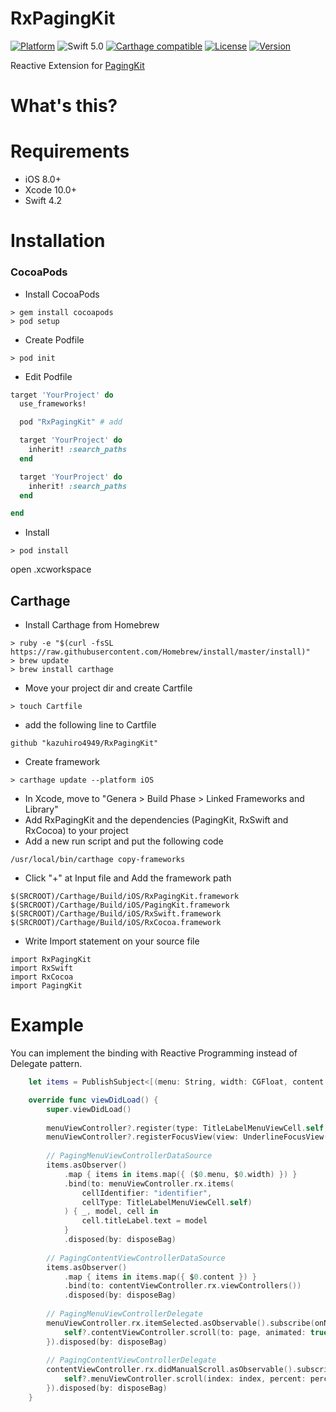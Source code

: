 # RxPagingKit

[![Platform](https://img.shields.io/cocoapods/p/PagingKit.svg?style=flat)](http://cocoapods.org/pods/PagingKit)
![Swift 5.0](https://img.shields.io/badge/Swift-5.0-orange.svg)
[![Carthage compatible](https://img.shields.io/badge/Carthage-compatible-4BC51D.svg?style=flat)](https://github.com/Carthage/Carthage)
[![License](https://img.shields.io/cocoapods/l/RxPagingKit.svg?style=flat)](http://cocoapods.org/pods/RxPagingKit)
[![Version](https://img.shields.io/cocoapods/v/RxPagingKit.svg?style=flat)](http://cocoapods.org/pods/RxPagingKit)

Reactive Extension for [PagingKit](https://github.com/kazuhiro4949/PagingKit)

# What's this?

# Requirements
+ iOS 8.0+
+ Xcode 10.0+
+ Swift 4.2

# Installation

### CocoaPods
+ Install CocoaPods
```
> gem install cocoapods
> pod setup
```
+ Create Podfile
```
> pod init
```
+ Edit Podfile
```ruby
target 'YourProject' do
  use_frameworks!

  pod "RxPagingKit" # add

  target 'YourProject' do
    inherit! :search_paths
  end

  target 'YourProject' do
    inherit! :search_paths
  end

end
```

+ Install

```
> pod install
```
open .xcworkspace

## Carthage
+ Install Carthage from Homebrew
```
> ruby -e "$(curl -fsSL https://raw.githubusercontent.com/Homebrew/install/master/install)"
> brew update
> brew install carthage
```
+ Move your project dir and create Cartfile
```
> touch Cartfile
```
+ add the following line to Cartfile
```
github "kazuhiro4949/RxPagingKit"
```
+ Create framework
```
> carthage update --platform iOS
```

+ In Xcode, move to "Genera > Build Phase > Linked Frameworks and Library"
+ Add RxPagingKit and the dependencies (PagingKit, RxSwift and RxCocoa) to your project
+ Add a new run script and put the following code
```
/usr/local/bin/carthage copy-frameworks
```
+ Click "+" at Input file and Add the framework path
```
$(SRCROOT)/Carthage/Build/iOS/RxPagingKit.framework
$(SRCROOT)/Carthage/Build/iOS/PagingKit.framework
$(SRCROOT)/Carthage/Build/iOS/RxSwift.framework
$(SRCROOT)/Carthage/Build/iOS/RxCocoa.framework
```
+ Write Import statement on your source file
```
import RxPagingKit
import RxSwift
import RxCocoa
import PagingKit
```

# Example
You can implement the binding with Reactive Programming instead of Delegate pattern.

```swift
    let items = PublishSubject<[(menu: String, width: CGFloat, content: UIViewController)]>()

    override func viewDidLoad() {
        super.viewDidLoad()
        
        menuViewController?.register(type: TitleLabelMenuViewCell.self, forCellWithReuseIdentifier: "identifier")
        menuViewController?.registerFocusView(view: UnderlineFocusView())
        
        // PagingMenuViewControllerDataSource
        items.asObserver()
            .map { items in items.map({ ($0.menu, $0.width) }) }
            .bind(to: menuViewController.rx.items(
                cellIdentifier: "identifier",
                cellType: TitleLabelMenuViewCell.self)
            ) { _, model, cell in
                cell.titleLabel.text = model
            }
            .disposed(by: disposeBag)
        
        // PagingContentViewControllerDataSource
        items.asObserver()
            .map { items in items.map({ $0.content }) }
            .bind(to: contentViewController.rx.viewControllers())
            .disposed(by: disposeBag)
        
        // PagingMenuViewControllerDelegate
        menuViewController.rx.itemSelected.asObservable().subscribe(onNext: { [weak self] (page, prev) in
            self?.contentViewController.scroll(to: page, animated: true)
        }).disposed(by: disposeBag)
        
        // PagingContentViewControllerDelegate
        contentViewController.rx.didManualScroll.asObservable().subscribe(onNext: { [weak self] (index, percent) in
            self?.menuViewController.scroll(index: index, percent: percent, animated: false)
        }).disposed(by: disposeBag)
    }
```
